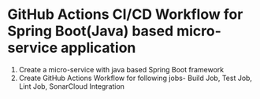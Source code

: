 # GitHub Actions CI/CD Workflow for Spring Boot(Java) based micro-service application
1. Create a micro-service with java based Spring Boot framework
2. Create GitHub Actions Workflow for following jobs- Build Job, Test Job, Lint Job, SonarCloud Integration